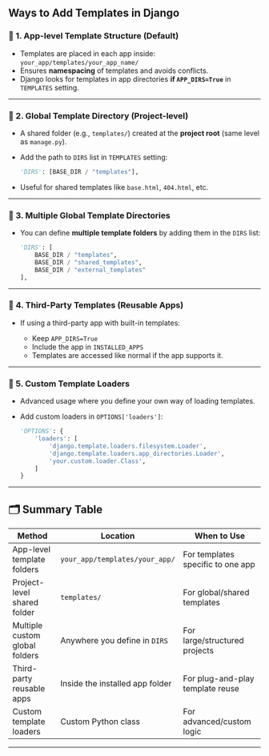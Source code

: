 ## Ways to Add Templates in Django

### 🔹 1. **App-level Template Structure (Default)**

* Templates are placed in each app inside:
  `your_app/templates/your_app_name/`
* Ensures **namespacing** of templates and avoids conflicts.
* Django looks for templates in app directories **if `APP_DIRS=True`** in `TEMPLATES` setting.

---

### 🔹 2. **Global Template Directory (Project-level)**

* A shared folder (e.g., `templates/`) created at the **project root** (same level as `manage.py`).
* Add the path to `DIRS` list in `TEMPLATES` setting:

  ```python
  'DIRS': [BASE_DIR / "templates"],
  ```
* Useful for shared templates like `base.html`, `404.html`, etc.

---

### 🔹 3. **Multiple Global Template Directories**

* You can define **multiple template folders** by adding them in the `DIRS` list:

  ```python
  'DIRS': [
      BASE_DIR / "templates",
      BASE_DIR / "shared_templates",
      BASE_DIR / "external_templates"
  ],
  ```

---

### 🔹 4. **Third-Party Templates (Reusable Apps)**

* If using a third-party app with built-in templates:

  * Keep `APP_DIRS=True`
  * Include the app in `INSTALLED_APPS`
  * Templates are accessed like normal if the app supports it.

---

### 🔹 5. **Custom Template Loaders**

* Advanced usage where you define your own way of loading templates.
* Add custom loaders in `OPTIONS['loaders']`:

  ```python
  'OPTIONS': {
      'loaders': [
          'django.template.loaders.filesystem.Loader',
          'django.template.loaders.app_directories.Loader',
          'your.custom.loader.Class',
      ]
  }
  ```

---

## 🗂 Summary Table

| Method                         | Location                        | When to Use                       |
| ------------------------------ | ------------------------------- | --------------------------------- |
| App-level template folders     | `your_app/templates/your_app/`  | For templates specific to one app |
| Project-level shared folder    | `templates/`                    | For global/shared templates       |
| Multiple custom global folders | Anywhere you define in `DIRS`   | For large/structured projects     |
| Third-party reusable apps      | Inside the installed app folder | For plug-and-play template reuse  |
| Custom template loaders        | Custom Python class             | For advanced/custom logic         |

---
